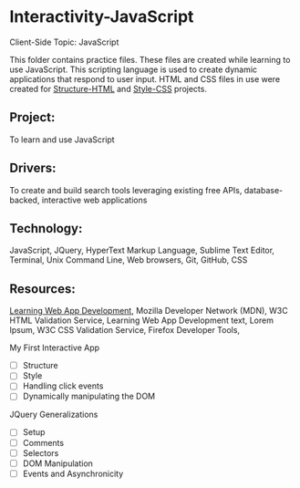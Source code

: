 # Interactivity-JavaScript
Client-Side Topic: JavaScript

This folder contains practice files.  These files are created while learning to use JavaScript.  This scripting language is used to create dynamic applications that respond to user input.  HTML and CSS files in use were created for [Structure-HTML](https://github.com/Nat34/Structure-HTML.git) and [Style-CSS](https://github.com/Nat34/Style-CSS.git) projects.

## Project: 
To learn and use JavaScript

## Drivers:
To create and build search tools leveraging existing free APIs, database-backed, interactive web applications

## Technology: 
JavaScript, JQuery, HyperText Markup Language, Sublime Text Editor, Terminal, Unix Command Line, Web browsers, Git, GitHub, CSS

## Resources: 
[Learning Web App Development](https://github.com/semmypurewal/LearningWebAppDev), Mozilla Developer Network (MDN), W3C HTML Validation Service, Learning Web App Development text, Lorem Ipsum, W3C CSS Validation Service, Firefox Developer Tools, 

My First Interactive App
- [ ] Structure
- [ ] Style
- [ ] Handling click events
- [ ] Dynamically manipulating the DOM

JQuery Generalizations
- [ ] Setup
- [ ] Comments
- [ ] Selectors
- [ ] DOM Manipulation
- [ ] Events and Asynchronicity
